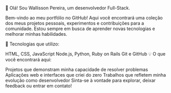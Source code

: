 👋 Olá! Sou Wallisson Pereira, um desenvolvedor Full-Stack.

Bem-vindo ao meu portfólio no GitHub! Aqui você encontrará uma coleção dos meus projetos pessoais, experimentos e contribuições para a comunidade. Estou sempre em busca de aprender novas tecnologias e melhorar minhas habilidades.

🔧 Tecnologias que utilizo:

HTML, CSS, JavaScript
Node.js, Python, Ruby on Rails
Git e GitHub
💡 O que você encontrará aqui:

Projetos que demonstram minha capacidade de resolver problemas
Aplicações web e interfaces que criei do zero
Trabalhos que refletem minha evolução como desenvolvedor
Sinta-se à vontade para explorar, deixar feedback ou entrar em contato!
